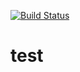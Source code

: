 [![Build Status](https://travis-ci.com/DavidBluecame/test.svg?branch=master)](https://travis-ci.com/DavidBluecame/test)

# test
